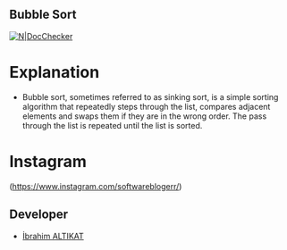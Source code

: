 ## Bubble Sort

[![N|DocChecker](https://www.python.org/static/img/python-logo.png)](https://www.instagram.com/softwareblogerr/)

# Explanation
  - Bubble sort, sometimes referred to as sinking sort, is a simple sorting algorithm that repeatedly steps through the list, compares adjacent elements and swaps them if they are in the wrong order. The pass through the list is repeated until the list is sorted.
 
# Instagram
(https://www.instagram.com/softwareblogerr/)

## Developer
* [İbrahim ALTIKAT](https://www.linkedin.com/in/ialtikat/)  


